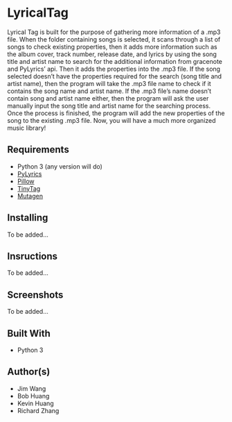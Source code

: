 # LyricalTag

Lyrical Tag is built for the purpose of gathering more information of a .mp3 file. When the folder containing songs is selected, it scans through a list of songs to check existing properties, then it adds more information such as the album cover, track number, release date, and lyrics by using the song title and artist name to search for the additional information from gracenote and PyLyrics’ api. Then it adds the properties into the .mp3 file. If the song selected doesn’t have the properties required for the search (song title and artist name), then the program will take the .mp3 file name to check if it contains the song name and artist name. If the .mp3 file’s name doesn’t contain song and artist name either, then the program will ask the user manually input the song title and artist name for the searching process. Once the process is finished, the program will add the new properties of the song to the existing .mp3 file. Now, you will have a much more organized music library!

## Requirements

* Python 3 (any version will do)
* [PyLyrics](https://pypi.org/project/PyLyrics/)
* [Pillow](https://pillow.readthedocs.io/en/stable/)
* [TinyTag](https://pypi.org/project/tinytag/)
* [Mutagen](https://mutagen.readthedocs.io/en/latest/)

## Installing

To be added...

## Insructions

To be added...

## Screenshots

To be added...

## Built With

* Python 3

## Author(s)

* Jim Wang
* Bob Huang
* Kevin Huang
* Richard Zhang

